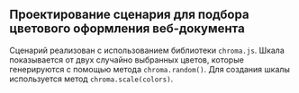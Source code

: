## Проектирование сценария для подбора цветового оформления веб-документа
Сценарий реализован с использованием библиотеки `chroma.js`.
Шкала показывается от двух случайно выбранных цветов, которые генерируются с помощью метода `chroma.random()`. Для создания шкалы используется метод `chroma.scale(colors)`.
